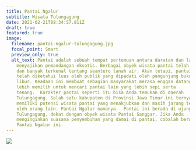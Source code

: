 ```yaml
---
title: Pantai Ngalur
subtitle: Wisata Tulungagung
date: 2021-02-21T08:34:57.811Z
draft: true
featured: true
image:
  filename: pantai-ngalur-tulungagung.jpg
  focal_point: Smart
  preview_only: true
  alt_text: Pantai adalah sebuah tempat pertemuan antara daratan dan lautan yang
    menyajikan pemandangan eksotis. Berbagai obyek wisata pantai telah dibuka
    dan banyak terkenal tentang seantero tanah air. Akan tetapi, pantai yang
    telah diketahui luas oleh publik yang dipadati oleh pengunjung bukan hari
    libur. Keadaan ini membuat sebagian masyarakat merasa enggan datang dan
    lebih memilih untuk mencari pantai lain yang lebih sepi serta
    tenang.  Karakter pantai seperti itu bisa Anda temukan di daerah
    Tulungagung. Salah satu kabupaten di Provinsi Jawa Timur ini ternyata
    memiliki potensi wisata pantai yang menakjubkan dan masih jarang terjamah
    oleh orang lain. Pantai Ngalur namanya.  Pantai ini berada di ujung selatan
    Tulungagung, dekat dengan obyek wisata Pantai Sanggar. Jika Anda
    menginginkan suasana penyembuhan yang damai di pantai, cobalah berwisata ke
    Pantai Ngalur ini.
---
```

![](https://www.nativeindonesia.com/pantai-ngalur/)